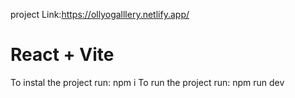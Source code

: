 project Link:https://ollyogalllery.netlify.app/
# React + Vite

To instal the project run: npm i
To run the project run: npm run dev
